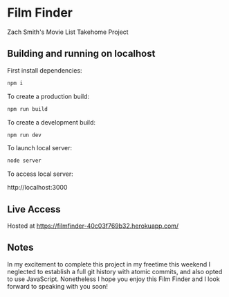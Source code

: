 # Film Finder

Zach Smith's Movie List Takehome Project

## Building and running on localhost

First install dependencies:

```sh
npm i
```

To create a production build:

```sh
npm run build
```

To create a development build:

```sh
npm run dev
```

To launch local server:

```sh
node server
```

To access local server:

http://localhost:3000

## Live Access

Hosted at https://filmfinder-40c03f769b32.herokuapp.com/

## Notes

In my excitement to complete this project in my freetime this weekend I neglected to establish a full git history with atomic commits, and also opted to use JavaScript. Nonetheless I hope you enjoy this Film Finder and I look forward to speaking with you soon!